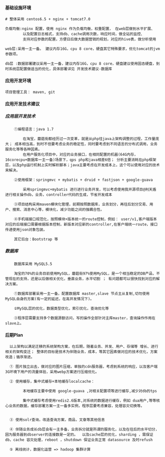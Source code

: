 
#### 基础设施环境

	# 整体采用 centos6.5 + nginx + tomcat7.0 
	
	负载均衡:nginx 配置，使用 nginx 作为负载均衡，权重配置， 在web层做到水平扩展、
			以及配置日志格式，支持db、cache调用次数，响应时间，做全站的监控、
			支持对应参数的配置，方便日后做大数据营销的规划，对应的hive表，做分析使用
	
	web层:采用一主一备。 建议内存16G，cpu 8 core，硬盘其它特殊要求，优化tomcat的jvm参数项。
	
	db层 :数据部署建议采用一主一备，建议内存16G，cpu 8 core，硬盘建议使用固态硬盘，到时系统层配置做适当的优化，具体部署详见 开发技术建议-数据库
	       

#### 应用开发环境


	项目管理工具： maven, git


#### 应用开发技术建议

#####  应用层开发技术
	
		①编程语言：java 1.7 
		
			在淘宝，蘑菇街都经历过一次变革，就是从php往java上架构调整的过程，工作量庞大； 成本相当高，到时不但要考虑业务的稳定性，同时要考虑到不同语言的分布式调用，业务服务化等等各种因素。
			在用户服务化项目中，对应的业务接口，在相同配置的机器(64G内存，16corecpu+数据库一主一备)场景下，qps php和java相差6倍； 分析主要消耗在php框架层，以及php运行机制上实时解析脚本；java主要考虑在开发成本上，这个可以使用对应的技术来解决。
		
		②使用框架：springmvc + mybatis + druid + fastjson + google-guava
		
			采用springmvc+mybatis 进行进行业务开发，可以考虑使用我开源项目@刑天盾 进行相关操作db，业务，controller代码的生成，节省开发成本
		
		③项目结构采用maven模块化管理，前期按照数据库，业务划分，再往后划分交易、用户、搜索、消息中心等，模块化，减少功能之间的强耦合性。
		
		④手机端接口规范化，按照模块+版本统一的route控制，例如： user/v1,客户端版本对应的后端接口需要根据版本控制，新版本对应新的controller,在客户端统一route，接口传递使用json对象包装。
		
		其它后台：Bootstrap 等


#####  数据库

		数据库采用 MySQL5.5 
		
		淘宝的70%的业务目前使用MySQL，蘑菇街97%使用MySQL，是一个相当稳定的DB产品，不管现在的支持，还是以后做相关优化，垂直业务，水平切割 ； 有问题都可以很快找到对应的解决方案。

	    ①数据库部署采用一主一备，配置数据库 master,slave 节点主从复制,切勿使用MySQL自身的方案(有一定的延迟，在高并发情况下)。

		②MySQL层的优化，数据类型优化，索引优化，查询优化等
		
		③程序层需要支持多个数据源额访问，写的操作全部针对主库master，查询操作作用在slave上。

#### 后期Plan


	  以上架构以满足迁移的系统架构方案，在后期，随着业务、并发、用户、存储等 增长、进行相关的架构变迁； 整体的目标是技术为伴随业务，成本，等其它因素做对应的技术优化，方案改造；循序渐进。
	  
	  ① 图片独立出去，做对应的图片压缩，单独的cdn服务器，考虑到系统的响应，以及客户端3G环境下用户的流量体验，采用webp方案进行压缩优化。
	  
	  ② 使用缓存，集中式缓存+本地缓存localcache：
	  	
	  		本地缓存主要中使用 google-guava ,对相关配置项等进行缓存,减少对db的tps
	  		
	  		集中式缓存考虑使用redis2.6版本,对系统的数据进行缓存，例如 dua用户,等等核心业务的数据，缓存部署方案一主一备多实例，程序层要考虑兼容，处理容灾切换等。
	  		
	  		
	  ③ 使用solr查询，改造查询方案，商品，文章等其他信息
	  
	  ④ 伴随业务成长db层会有一主多备，业务拆分就是所谓的服务化，以及在往后的水平切分，因为服务器到dbserver的连接数是一定的。  以及cache层的优化，sharding ，需保证db，cache 容灾处理，reboot ，shutdown 保证业务正常 datasource 及时refush 
	  
	  ⑤ 离线统计，数据化运营 => hadoop 集群计算 
